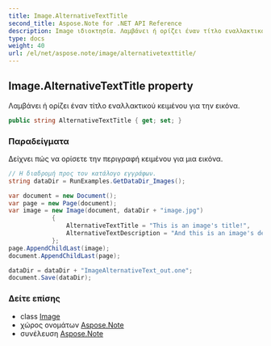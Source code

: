 ```yaml
---
title: Image.AlternativeTextTitle
second_title: Aspose.Note for .NET API Reference
description: Image ιδιοκτησία. Λαμβάνει ή ορίζει έναν τίτλο εναλλακτικού κειμένου για την εικόνα.
type: docs
weight: 40
url: /el/net/aspose.note/image/alternativetexttitle/
---
```

## Image.AlternativeTextTitle property

Λαμβάνει ή ορίζει έναν τίτλο εναλλακτικού κειμένου για την εικόνα.

```csharp
public string AlternativeTextTitle { get; set; }
```

### Παραδείγματα

Δείχνει πώς να ορίσετε την περιγραφή κειμένου για μια εικόνα.

```csharp
// Η διαδρομή προς τον κατάλογο εγγράφων.
string dataDir = RunExamples.GetDataDir_Images();

var document = new Document();
var page = new Page(document);
var image = new Image(document, dataDir + "image.jpg")
            {
                AlternativeTextTitle = "This is an image's title!",
                AlternativeTextDescription = "And this is an image's description!"
            };
page.AppendChildLast(image);
document.AppendChildLast(page);

dataDir = dataDir + "ImageAlternativeText_out.one";
document.Save(dataDir);
```

### Δείτε επίσης

* class [Image](../)
* χώρος ονομάτων [Aspose.Note](../../image/)
* συνέλευση [Aspose.Note](../../../)



